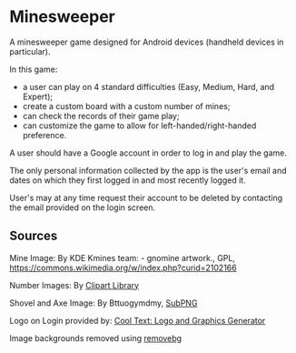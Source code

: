 # **Minesweeper**
 
A minesweeper game designed for Android devices (handheld devices in particular).

In this game:
- a user can play on 4 standard difficulties (Easy, Medium, Hard, and Expert); 
- create a custom board with a custom number of mines; 
- can check the records of their game play; 
- can customize the game to allow for left-handed/right-handed preference.

A user should have a Google account in order to log in and play the game.

The only personal information collected by the app is the user's email and dates on which they first logged in 
and most recently logged it.

User's may at any time request their account to be deleted by contacting the email provided on the login screen.

## **Sources**

Mine Image: By KDE Kmines team: - gnomine artwork., GPL, https://commons.wikimedia.org/w/index.php?curid=2102166

Number Images: By [Clipart Library](http://clipart-library.com/)

Shovel and Axe Image: By Bttuogymdmy, [SubPNG](https://www.subpng.com/)


Logo on Login provided by: [Cool Text: Logo and Graphics Generator](https://cooltext.com)

Image backgrounds removed using [removebg](https://www.remove.bg/)
